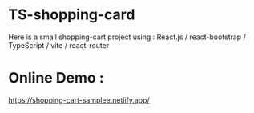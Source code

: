 # TS-shopping-card
Here is a small shopping-cart project using : React.js / react-bootstrap / TypeScript / vite / react-router


# Online Demo :
https://shopping-cart-samplee.netlify.app/
